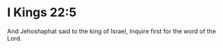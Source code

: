 # I Kings 22:5

And Jehoshaphat said to the king of Israel, Inquire first for the word of the Lord.
